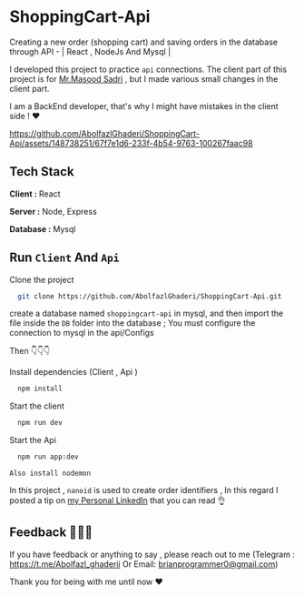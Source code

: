 # ShoppingCart-Api
Creating a new order (shopping cart) and saving orders in the database through API - | React , NodeJs And Mysql |

I developed this project to practice `api` connections.
 The client part of this project is for  [Mr.Masood Sadri](https://youtu.be/kgw0ix0AUBA?si=3-fd2Z18fuQxhnkI) , but I made various small changes in the client part.

 I am a BackEnd developer, that's why I might have mistakes in the client side ! ❤️




https://github.com/AbolfazlGhaderi/ShoppingCart-Api/assets/148738251/67f7e1d6-233f-4b54-9763-100267faac98



## Tech Stack 

**Client :** React 

**Server :** Node, Express

**Database :** Mysql

## Run `Client` And `Api`

Clone the project

```bash
  git clone https://github.com/AbolfazlGhaderi/ShoppingCart-Api.git
```

create a database named `shoppingcart-api` in mysql, and then import the file inside the ` DB ` folder into the database ;
You must configure the connection to mysql in the api/Configs

Then 👇👇👇


Install dependencies (Client , Api )

```bash
  npm install 
```

Start the client

```bash
  npm run dev
```
Start the Api

```bash
  npm run app:dev
```
`Also install nodemon`

In this project , ` nanoid ` is used to create order identifiers ,
In this regard I posted a tip on [my Personal LinkedIn](https://www.linkedin.com/posts/abolfazl-ghaderi-04769a290_nodejs-nanoid-js-activity-7138831022237945856-xBcn?utm_source=share&utm_medium=member_android) that you can read 👌

## Feedback 🧑🏼‍💻

If you have feedback or anything to say , please reach out to me (Telegram : https://t.me/Abolfazl_ghaderii Or Email: brianprogrammer0@gmail.com) 

Thank you for being with me until now ❤️

